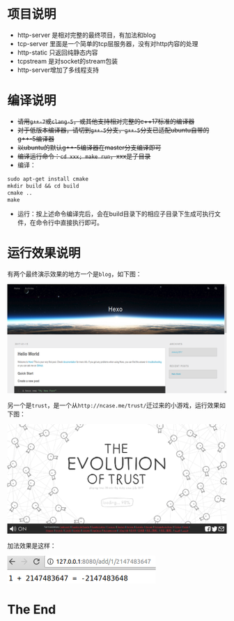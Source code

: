 # 项目说明

* http-server 是相对完整的最终项目，有加法和blog
* tcp-server 里面是一个简单的tcp层服务器，没有对http内容的处理
* http-static 只返回纯静态内容
* tcpstream 是对socket的stream包装
* http-server增加了多线程支持

# 编译说明

* ~~请用`g++-7`或`clang-5`，或其他支持相对完整的c++17标准的编译器~~
* ~~对于低版本编译器，请切到`g++-5`分支，`g++-5`分支已适配ubuntu自带的g++-5编译器~~
* ~~以ubuntu的默认g++-5编译器在master分支编译即可~~
* ~~编译运行命令：`cd xxx; make run`，xxx是子目录~~
* 编译：
```
sudo apt-get install cmake
mkdir build && cd build
cmake ..
make
```
* 运行：按上述命令编译完后，会在build目录下的相应子目录下生成可执行文件，在命令行中直接执行即可。


# 运行效果说明

有两个最终演示效果的地方一个是`blog`，如下图：

![](blog.png)


另一个是`trust`，是一个从`http://ncase.me/trust/`迁过来的小游戏，运行效果如下图：

![](trust.png)

加法效果是这样：

![](add.png)


# The End
